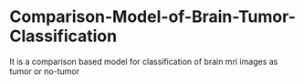 # Comparison-Model-of-Brain-Tumor-Classification
It is a comparison based model for classification of brain mri images as tumor or no-tumor
